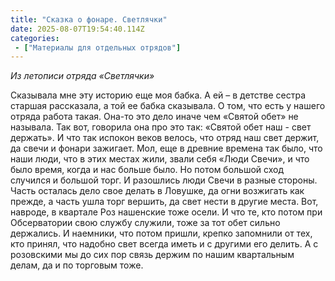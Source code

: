 ```yaml
---
title: "Сказка о фонаре. Светлячки"
date: 2025-08-07T19:54:40.114Z
categories:
 - ["Материалы для отдельных отрядов"]
---
```


*Из летописи отряда «Светлячки»*

Сказывала мне эту историю еще моя бабка. А ей – в детстве сестра старшая
рассказала, а той ее бабка сказывала. О том, что есть у нашего отряда
работа такая. Она-то это дело иначе чем «Святой обет» не называла. Так
вот, говорила она про это так: «Святой обет наш - свет держать». И что
так испокон веков велось, что отряд наш свет держит, да свечи и фонари
зажигает. Мол, еще в древние времена так было, что наши люди, что в этих
местах жили, звали себя «Люди Свечи», и что было время, когда и нас
больше было. Но потом большой сход случился и большой торг. И разошлись
люди Свечи в разные стороны. Часть осталась дело свое делать в Ловушке,
да огни возжигать как прежде, а часть ушла торг вершить, да свет нести в
другие места. Вот, навроде, в квартале Роз нашенские тоже осели. И что
те, кто потом при Обсерватории свою службу служили, тоже за тот обет
сильно держались. И наемники, что потом пришли, крепко запомнили от тех,
кто принял, что надобно свет всегда иметь и с другими его делить. А с
розовскими мы до сих пор связь держим по нашим квартальным делам, да и
по торговым тоже.
